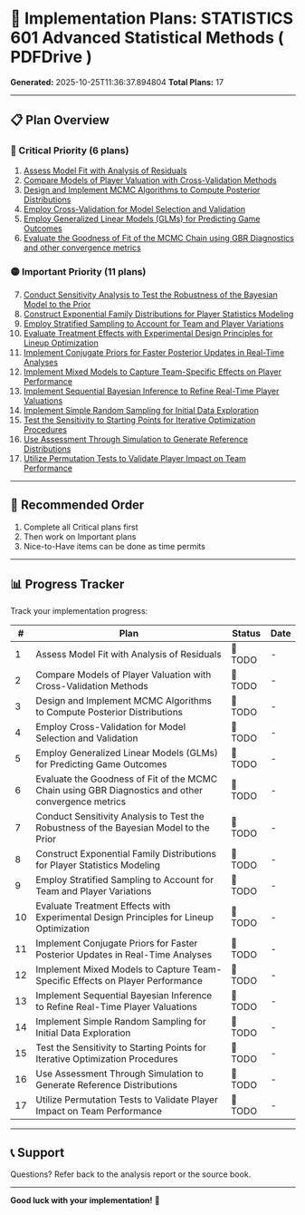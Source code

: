 # 🚀 Implementation Plans: STATISTICS 601 Advanced Statistical Methods ( PDFDrive )

**Generated:** 2025-10-25T11:36:37.894804
**Total Plans:** 17

---

## 📋 Plan Overview

### 🔴 Critical Priority (6 plans)

1. [Assess Model Fit with Analysis of Residuals](01_Assess_Model_Fit_with_Analysis_of_Residuals.md)
2. [Compare Models of Player Valuation with Cross-Validation Methods](02_Compare_Models_of_Player_Valuation_with_Cross_Validation_Methods.md)
3. [Design and Implement MCMC Algorithms to Compute Posterior Distributions](03_Design_and_Implement_MCMC_Algorithms_to_Compute_Posterior_Distributions.md)
4. [Employ Cross-Validation for Model Selection and Validation](04_Employ_Cross_Validation_for_Model_Selection_and_Validation.md)
5. [Employ Generalized Linear Models (GLMs) for Predicting Game Outcomes](05_Employ_Generalized_Linear_Models_GLMs_for_Predicting_Game_Outcomes.md)
6. [Evaluate the Goodness of Fit of the MCMC Chain using GBR Diagnostics and other convergence metrics](06_Evaluate_the_Goodness_of_Fit_of_the_MCMC_Chain_using_GBR_Diagnostics_and_other_convergence_metrics.md)

### 🟡 Important Priority (11 plans)

7. [Conduct Sensitivity Analysis to Test the Robustness of the Bayesian Model to the Prior](07_Conduct_Sensitivity_Analysis_to_Test_the_Robustness_of_the_Bayesian_Model_to_the_Prior.md)
8. [Construct Exponential Family Distributions for Player Statistics Modeling](08_Construct_Exponential_Family_Distributions_for_Player_Statistics_Modeling.md)
9. [Employ Stratified Sampling to Account for Team and Player Variations](09_Employ_Stratified_Sampling_to_Account_for_Team_and_Player_Variations.md)
10. [Evaluate Treatment Effects with Experimental Design Principles for Lineup Optimization](10_Evaluate_Treatment_Effects_with_Experimental_Design_Principles_for_Lineup_Optimization.md)
11. [Implement Conjugate Priors for Faster Posterior Updates in Real-Time Analyses](11_Implement_Conjugate_Priors_for_Faster_Posterior_Updates_in_Real_Time_Analyses.md)
12. [Implement Mixed Models to Capture Team-Specific Effects on Player Performance](12_Implement_Mixed_Models_to_Capture_Team_Specific_Effects_on_Player_Performance.md)
13. [Implement Sequential Bayesian Inference to Refine Real-Time Player Valuations](13_Implement_Sequential_Bayesian_Inference_to_Refine_Real_Time_Player_Valuations.md)
14. [Implement Simple Random Sampling for Initial Data Exploration](14_Implement_Simple_Random_Sampling_for_Initial_Data_Exploration.md)
15. [Test the Sensitivity to Starting Points for Iterative Optimization Procedures](15_Test_the_Sensitivity_to_Starting_Points_for_Iterative_Optimization_Procedures.md)
16. [Use Assessment Through Simulation to Generate Reference Distributions](16_Use_Assessment_Through_Simulation_to_Generate_Reference_Distributions.md)
17. [Utilize Permutation Tests to Validate Player Impact on Team Performance](17_Utilize_Permutation_Tests_to_Validate_Player_Impact_on_Team_Performance.md)

---

## 🎯 Recommended Order

1. Complete all Critical plans first
2. Then work on Important plans
3. Nice-to-Have items can be done as time permits

---

## 📊 Progress Tracker

Track your implementation progress:

| # | Plan | Status | Date |
|---|------|--------|------|
| 1 | Assess Model Fit with Analysis of Residuals | 🔲 TODO | - |
| 2 | Compare Models of Player Valuation with Cross-Validation Methods | 🔲 TODO | - |
| 3 | Design and Implement MCMC Algorithms to Compute Posterior Distributions | 🔲 TODO | - |
| 4 | Employ Cross-Validation for Model Selection and Validation | 🔲 TODO | - |
| 5 | Employ Generalized Linear Models (GLMs) for Predicting Game Outcomes | 🔲 TODO | - |
| 6 | Evaluate the Goodness of Fit of the MCMC Chain using GBR Diagnostics and other convergence metrics | 🔲 TODO | - |
| 7 | Conduct Sensitivity Analysis to Test the Robustness of the Bayesian Model to the Prior | 🔲 TODO | - |
| 8 | Construct Exponential Family Distributions for Player Statistics Modeling | 🔲 TODO | - |
| 9 | Employ Stratified Sampling to Account for Team and Player Variations | 🔲 TODO | - |
| 10 | Evaluate Treatment Effects with Experimental Design Principles for Lineup Optimization | 🔲 TODO | - |
| 11 | Implement Conjugate Priors for Faster Posterior Updates in Real-Time Analyses | 🔲 TODO | - |
| 12 | Implement Mixed Models to Capture Team-Specific Effects on Player Performance | 🔲 TODO | - |
| 13 | Implement Sequential Bayesian Inference to Refine Real-Time Player Valuations | 🔲 TODO | - |
| 14 | Implement Simple Random Sampling for Initial Data Exploration | 🔲 TODO | - |
| 15 | Test the Sensitivity to Starting Points for Iterative Optimization Procedures | 🔲 TODO | - |
| 16 | Use Assessment Through Simulation to Generate Reference Distributions | 🔲 TODO | - |
| 17 | Utilize Permutation Tests to Validate Player Impact on Team Performance | 🔲 TODO | - |

---

## 📞 Support

Questions? Refer back to the analysis report or the source book.

---

**Good luck with your implementation!** 🚀
